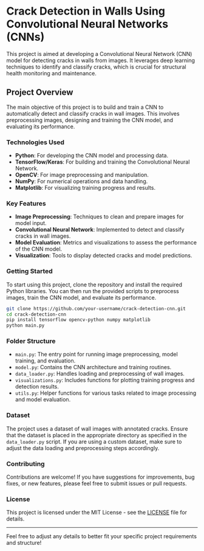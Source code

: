 # Crack Detection in Walls Using Convolutional Neural Networks (CNNs)

This project is aimed at developing a Convolutional Neural Network (CNN) model for detecting cracks in walls from images. It leverages deep learning techniques to identify and classify cracks, which is crucial for structural health monitoring and maintenance.

## Project Overview

The main objective of this project is to build and train a CNN to automatically detect and classify cracks in wall images. This involves preprocessing images, designing and training the CNN model, and evaluating its performance.

### Technologies Used
- **Python**: For developing the CNN model and processing data.
- **TensorFlow/Keras**: For building and training the Convolutional Neural Network.
- **OpenCV**: For image preprocessing and manipulation.
- **NumPy**: For numerical operations and data handling.
- **Matplotlib**: For visualizing training progress and results.

### Key Features
- **Image Preprocessing**: Techniques to clean and prepare images for model input.
- **Convolutional Neural Network**: Implemented to detect and classify cracks in wall images.
- **Model Evaluation**: Metrics and visualizations to assess the performance of the CNN model.
- **Visualization**: Tools to display detected cracks and model predictions.

### Getting Started

To start using this project, clone the repository and install the required Python libraries. You can then run the provided scripts to preprocess images, train the CNN model, and evaluate its performance.

```bash
git clone https://github.com/your-username/crack-detection-cnn.git
cd crack-detection-cnn
pip install tensorflow opencv-python numpy matplotlib
python main.py
```

### Folder Structure
- `main.py`: The entry point for running image preprocessing, model training, and evaluation.
- `model.py`: Contains the CNN architecture and training routines.
- `data_loader.py`: Handles loading and preprocessing of wall images.
- `visualizations.py`: Includes functions for plotting training progress and detection results.
- `utils.py`: Helper functions for various tasks related to image processing and model evaluation.

### Dataset

The project uses a dataset of wall images with annotated cracks. Ensure that the dataset is placed in the appropriate directory as specified in the `data_loader.py` script. If you are using a custom dataset, make sure to adjust the data loading and preprocessing steps accordingly.

### Contributing

Contributions are welcome! If you have suggestions for improvements, bug fixes, or new features, please feel free to submit issues or pull requests.

### License

This project is licensed under the MIT License - see the [LICENSE](LICENSE) file for details.

---

Feel free to adjust any details to better fit your specific project requirements and structure!
